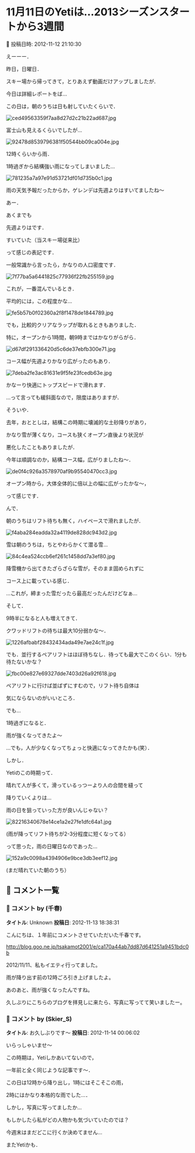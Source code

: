 # 11月11日のYetiは…2013シーズンスタートから3週間

📅 投稿日時: 2012-11-12 21:10:30

えーーー．





昨日，日曜日．


スキー場から帰ってきて，とりあえず動画だけアップしましたが．


今日は詳細レポートをば…





この日は，朝のうちは日も射していたくらいで．




![ced49563359f7aa8d27d2c21b22ad687.jpg](images/ced49563359f7aa8d27d2c21b22ad687.jpg)




富士山も見えるくらいでしたが…




![92478d8539796381f50544bb09ca004e.jpg](images/92478d8539796381f50544bb09ca004e.jpg)




12時くらいから雨．


1時過ぎから結構強い雨になってしまいました…




![781235a7a97e91d53721df01d735b0c1.jpg](images/781235a7a97e91d53721df01d735b0c1.jpg)




雨の天気予報だったからか，ゲレンデは先週よりはすいてましたね～


あー．


あくまでも


先週よりはです．


すいていた（当スキー場従来比）


って感じの表記です．


一般常識から言ったら，かなりの人口密度です．




![7f77ba5a6441825c77936f22fb255159.jpg](images/7f77ba5a6441825c77936f22fb255159.jpg)




これが，一番混んでいるとき．





平均的には，この程度かな…




![fe5b57b0f02360a2f8f1478de1844789.jpg](images/fe5b57b0f02360a2f8f1478de1844789.jpg)




でも，比較的クリアなラップが取れるときもありました．





特に，オープンから1時間，朝9時まではかなりがらがら．




![d67df291336420d5c6de37ebfb300e71.jpg](images/d67df291336420d5c6de37ebfb300e71.jpg)




コース幅が先週よりかなり広がったのもあり．




![7deba2fe3ac81631e9f5fe23fcedb63e.jpg](images/7deba2fe3ac81631e9f5fe23fcedb63e.jpg)




かなーり快適にトップスピードで滑れます．


…って言っても緩斜面なので，限度はありますが．





そういや．


去年，おととしは，結構この時期に壊滅的な土砂降りがあり，


かなり雪が薄くなり，コースも狭くオープン直後より状況が


悪化したこともありましたが．


今年は順調なのか，結構コース幅，広がりましたね～．




![de0f4c926a3578970af9b95540470cc3.jpg](images/de0f4c926a3578970af9b95540470cc3.jpg)




オープン時から，大体全体的に倍以上の幅に広がったかな～，


って感じです．





んで．


朝のうちはリフト待ちも無く，ハイペースで滑れましたが．




![f4aba284eadda32a4119de828dc943d2.jpg](images/f4aba284eadda32a4119de828dc943d2.jpg)




雪は朝のうちは，ちとやわらかくて潜る雪…




![84c4ea524ccb6ef261c1458dd7a3ef80.jpg](images/84c4ea524ccb6ef261c1458dd7a3ef80.jpg)




降雪機から出てきたざらざらな雪が，そのまま固められずに


コース上に載っている感じ．


…これが，締まった雪だったら最高だったんだけどなぁ…





そして．


9時半になると人も増えてきて．


クワッドリフトの待ちは最大10分弱かな～．




![1226afbabf28432434ada49e7ae24c1f.jpg](images/1226afbabf28432434ada49e7ae24c1f.jpg)




でも．並行するペアリフトはほぼ待ちなし．待っても最大でこのくらい．1分も待たないかな？




![fbc00e827e69327dde7403d26a92f618.jpg](images/fbc00e827e69327dde7403d26a92f618.jpg)




ペアリフトに行けば並ばずにすむので，リフト待ち自体は


気にならないのがいいところ．





でも…


1時過ぎになると．


雨が強くなってきたよ～


…でも，人が少なくなってちょっと快適になってきたかも(笑）．





しかし．


Yetiのこの時期って．


晴れて人が多くて，滑っているっつーより人の合間を縫って


降りていくよりは…


雨の日を狙っていった方が良いんじゃない？




![82216340678e14ce1a2e27fe1dfc64a1.jpg](images/82216340678e14ce1a2e27fe1dfc64a1.jpg)




(雨が降ってリフト待ちが2-3分程度に短くなってる）





って思った，雨の日曜日なのであった…




![152a9c0098a4394906e9bce3db3eef12.jpg](images/152a9c0098a4394906e9bce3db3eef12.jpg)




(まだ晴れていた朝のうち）

## 💬 コメント一覧

### 💬 コメント by (千春)
**タイトル**: Unknown
**投稿日**: 2012-11-13 18:38:31

こんにちは、１年前にコメントさせていただいた千春です。

http://blog.goo.ne.jp/tsakamot2001/e/ca170a44ab7dd87d641251a9451bdc0b



2012/11/11、私もイエティ行ってました。

雨が降り出す前の12時ごろ引き上げましたよ。

あのあと、雨が強くなったんですね。



久しぶりにこちらのブログを拝見しに来たら、写真に写ってて笑いましたー。

### 💬 コメント by (Skier_S)
**タイトル**: お久しぶりです～
**投稿日**: 2012-11-14 00:06:02

いらっしゃいませ～



この時期は，Yetiしかあいてないので，

一年前と全く同じような記事です～．



この日は12時から降り出し，1時にはそこそこの雨，

2時にはかなり本格的な雨でした…．



しかし，写真に写ってましたか…

もしかしたら私がどの人物かも気づいていたのでは？



今週末はまだどこに行くか決めてません…

またYetiかも．

